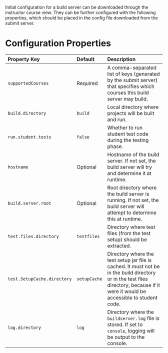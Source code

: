 Initial configuration for a build server can be downloaded through the instructor course view. They can be further configured with the following properties, which should be placed in the config file downloaded from the submit server.

# Configuration Properties #
| **Property Key** | **Default** | **Description** |
|:-----------------|:------------|:----------------|
| `supportedCourses` | Required    | A comma-separated list of keys (generated by the submit server) that specifies which courses this build server may build. |
| `build.directory` | `build`     | Local directory where projects will be built and run. |
| `run.student.tests` | `false`     | Whether to run student test code during the testing phase. |
| `hostname`       | Optional    | Hostname of the build server. If not set, the build server will try and determine it at runtime. |
| `build.server.root` | Optional    | Root directory where the build server is running. If not set, the build server will attempt to determine this at runtime. |
| `test.files.directory` | `testfiles` | Directory where test files (from the test setup) should be extracted. |
| `test.SetupCache.directory` | `setupCache` | Directory where the test setup jar file is cached. It must not be in the build directory or in the test files directory, because if it were it would be accessible to student code. |
| `log.directory`  | `log`       | Directory where the `buildserver.log` file is stored. If set to `console`, logging will be output to the console. |